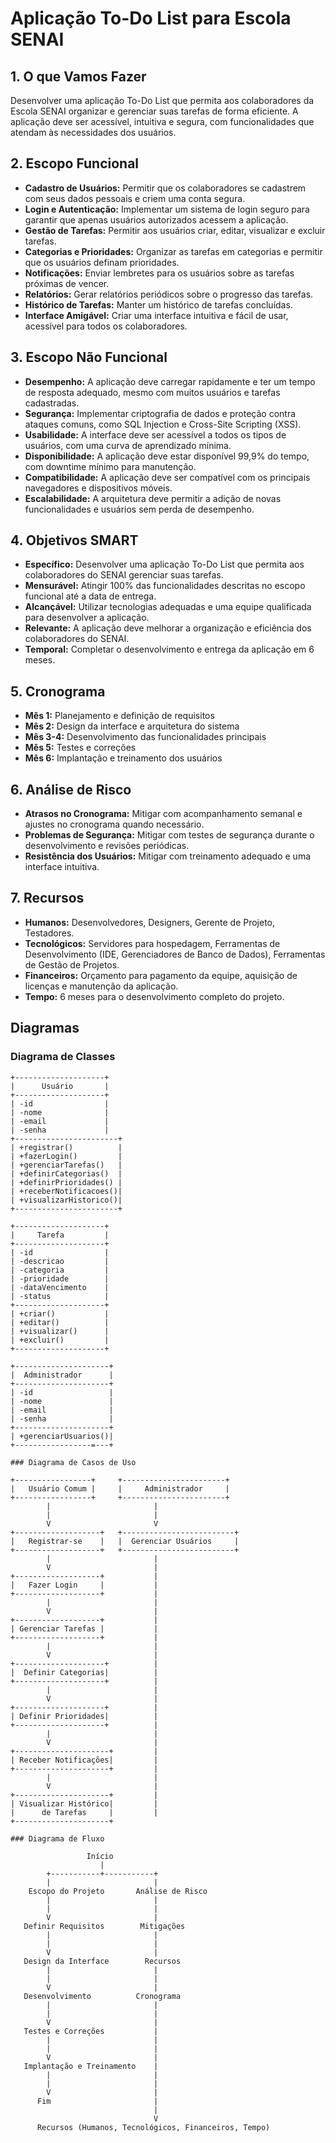 # Aplicação To-Do List para Escola SENAI

## 1. O que Vamos Fazer

Desenvolver uma aplicação To-Do List que permita aos colaboradores da Escola SENAI organizar e gerenciar suas tarefas de forma eficiente. A aplicação deve ser acessível, intuitiva e segura, com funcionalidades que atendam às necessidades dos usuários.

## 2. Escopo Funcional

- **Cadastro de Usuários:** Permitir que os colaboradores se cadastrem com seus dados pessoais e criem uma conta segura.
- **Login e Autenticação:** Implementar um sistema de login seguro para garantir que apenas usuários autorizados acessem a aplicação.
- **Gestão de Tarefas:** Permitir aos usuários criar, editar, visualizar e excluir tarefas.
- **Categorias e Prioridades:** Organizar as tarefas em categorias e permitir que os usuários definam prioridades.
- **Notificações:** Enviar lembretes para os usuários sobre as tarefas próximas de vencer.
- **Relatórios:** Gerar relatórios periódicos sobre o progresso das tarefas.
- **Histórico de Tarefas:** Manter um histórico de tarefas concluídas.
- **Interface Amigável:** Criar uma interface intuitiva e fácil de usar, acessível para todos os colaboradores.

## 3. Escopo Não Funcional

- **Desempenho:** A aplicação deve carregar rapidamente e ter um tempo de resposta adequado, mesmo com muitos usuários e tarefas cadastradas.
- **Segurança:** Implementar criptografia de dados e proteção contra ataques comuns, como SQL Injection e Cross-Site Scripting (XSS).
- **Usabilidade:** A interface deve ser acessível a todos os tipos de usuários, com uma curva de aprendizado mínima.
- **Disponibilidade:** A aplicação deve estar disponível 99,9% do tempo, com downtime mínimo para manutenção.
- **Compatibilidade:** A aplicação deve ser compatível com os principais navegadores e dispositivos móveis.
- **Escalabilidade:** A arquitetura deve permitir a adição de novas funcionalidades e usuários sem perda de desempenho.

## 4. Objetivos SMART

- **Específico:** Desenvolver uma aplicação To-Do List que permita aos colaboradores do SENAI gerenciar suas tarefas.
- **Mensurável:** Atingir 100% das funcionalidades descritas no escopo funcional até a data de entrega.
- **Alcançável:** Utilizar tecnologias adequadas e uma equipe qualificada para desenvolver a aplicação.
- **Relevante:** A aplicação deve melhorar a organização e eficiência dos colaboradores do SENAI.
- **Temporal:** Completar o desenvolvimento e entrega da aplicação em 6 meses.

## 5. Cronograma

- **Mês 1:** Planejamento e definição de requisitos
- **Mês 2:** Design da interface e arquitetura do sistema
- **Mês 3-4:** Desenvolvimento das funcionalidades principais
- **Mês 5:** Testes e correções
- **Mês 6:** Implantação e treinamento dos usuários

## 6. Análise de Risco

- **Atrasos no Cronograma:** Mitigar com acompanhamento semanal e ajustes no cronograma quando necessário.
- **Problemas de Segurança:** Mitigar com testes de segurança durante o desenvolvimento e revisões periódicas.
- **Resistência dos Usuários:** Mitigar com treinamento adequado e uma interface intuitiva.

## 7. Recursos

- **Humanos:** Desenvolvedores, Designers, Gerente de Projeto, Testadores.
- **Tecnológicos:** Servidores para hospedagem, Ferramentas de Desenvolvimento (IDE, Gerenciadores de Banco de Dados), Ferramentas de Gestão de Projetos.
- **Financeiros:** Orçamento para pagamento da equipe, aquisição de licenças e manutenção da aplicação.
- **Tempo:** 6 meses para o desenvolvimento completo do projeto.

## Diagramas

### Diagrama de Classes

```plaintext
+--------------------+
|      Usuário       |
+--------------------+
| -id                |
| -nome              |
| -email             |
| -senha             |
+-----------------------+
| +registrar()          |
| +fazerLogin()         |
| +gerenciarTarefas()   |
| +definirCategorias()  |
| +definirPrioridades() |
| +receberNotificacoes()|
| +visualizarHistorico()|
+-----------------------+

+--------------------+
|     Tarefa         |
+--------------------+
| -id                |
| -descricao         |
| -categoria         |
| -prioridade        |
| -dataVencimento    |
| -status            |
+--------------------+
| +criar()           |
| +editar()          |
| +visualizar()      |
| +excluir()         |
+--------------------+

+---------------------+
|  Administrador      |
+---------------------+
| -id                 |
| -nome               |  
| -email              |
| -senha              |
+---------------------+
| +gerenciarUsuarios()|
+-----------------=---+

### Diagrama de Casos de Uso

+-----------------+     +-----------------------+
|   Usuário Comum |     |     Administrador     |
+-----------------+     +-----------------------+
        |                       |
        |                       |
        V                       V
+-------------------+   +-------------------------+
|   Registrar-se    |   |  Gerenciar Usuários     |
+-------------------+   +-------------------------+
        |                       |
        V                       |
+-------------------+           |
|   Fazer Login     |           |
+-------------------+           |
        |                       |
        V                       |
+-------------------+           |
| Gerenciar Tarefas |           |
+-------------------+           |
        |                       |
        V                       |
+--------------------+          |
|  Definir Categorias|          |
+--------------------+          |
        |                       |
        V                       |
+--------------------+          |
| Definir Prioridades|          |
+--------------------+          |
        |                       |
        V                       |
+---------------------+         |
| Receber Notificações|         |
+---------------------+         |
        |                       |
        V                       |
+---------------------+         |
| Visualizar Histórico|         |
|      de Tarefas     |         |
+---------------------+    

### Diagrama de Fluxo

                 Início
                    |
        +-----------+-----------+
        |                       |
    Escopo do Projeto       Análise de Risco
        |                       |
        |                       |
        V                       |
   Definir Requisitos        Mitigações
        |                       |
        |                       |
        V                       |
   Design da Interface        Recursos
        |                       |
        |                       |
        V                       |
   Desenvolvimento          Cronograma
        |                       |
        |                       |
        V                       |
   Testes e Correções           |
        |                       |
        |                       |
        V                       |
   Implantação e Treinamento    |
        |                       |
        |                       |
        V                       |
      Fim                       |
                                |
                                V
      Recursos (Humanos, Tecnológicos, Financeiros, Tempo)
